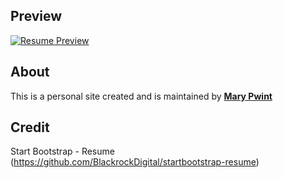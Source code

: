 ## Preview

[![Resume Preview](https://mpwint.github.io)](https://mpwint.github.io/)

## About

This is a personal site created and is maintained by **[Mary Pwint](http://mpwint.github.io/)**

## Credit

Start Bootstrap - Resume (https://github.com/BlackrockDigital/startbootstrap-resume)
